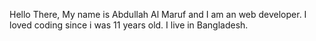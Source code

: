 Hello There, My name is Abdullah Al Maruf and I am an web developer. I loved coding since i was 11 years old. I live in Bangladesh. 
